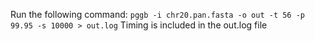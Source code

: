 Run the following command:
`pggb -i chr20.pan.fasta -o out -t 56 -p 99.95 -s 10000 > out.log`
Timing is included in the out.log file
